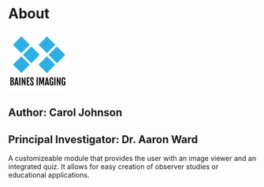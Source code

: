 # About

![Baines Imaging Logo](assets/BainesLogoMedium.png)

## Author: Carol Johnson
## Principal Investigator: Dr. Aaron Ward

A customizeable module that provides the user with an image viewer and an integrated quiz. 
It allows for easy creation of observer studies or educational applications.

